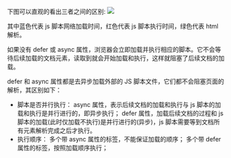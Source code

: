 下图可以直观的看出三者之间的区别:
<img src='http://segmentfault.com/img/bVcQV0'>

其中蓝色代表 js 脚本网络加载时间，红色代表 js 脚本执行时间，绿色代表 html 解析。

如果没有 defer 或 async 属性，浏览器会立即加载并执行相应的脚本。它不会等待后续加载的文档元素，读取到就会开始加载和执行，这样就阻塞了后续文档的加载。

defer 和 async 属性都是去异步加载外部的 JS 脚本文件，它们都不会阻塞页面的解析，其区别如下：

- 脚本是否并行执行：
  async 属性，表示后续文档的加载和执行与 js 脚本的加载和执行是并行进行的，即异步执行；
  defer 属性，加载后续文档的过程和 js 脚本的加载(此时仅加载不执行)是并行进行的(异步)，js 脚本需要等到文档所有元素解析完成之后才执行。
- 执行顺序：
  多个带 async 属性的标签，不能保证加载的顺序；
  多个带 defer 属性的标签，按照加载顺序执行；

## <script> 一旦用于引入外部文件，内部再写的代码将被忽略。可以通过创建另一个<script>写入代码执行
